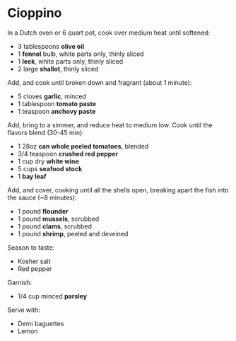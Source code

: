 # Cioppino

In a Dutch oven or 6 quart pot, cook over medium heat until softened:

- 3 tablespoons **olive oil**
- 1 **fennel** bulb, white parts only, thinly sliced
- 1 **leek**, white parts only, thinly sliced
- 2 large **shallot**, thinly sliced

Add, and cook until broken down and fragrant (about 1 minute):

- 5 cloves **garlic**, minced
- 1 tablespoon **tomato paste**
- 1 teaspoon **anchovy paste**

Add, bring to a simmer, and reduce heat to medium low. Cook until the flavors blend (30-45 min):

- 1 28oz **can whole peeled tomatoes**, blended
- 3/4 teaspoon **crushed red pepper**
- 1 cup dry **white wine**
- 5 cups **seafood stock**
- 1 **bay leaf**

Add, and cover, cooking until all the shells open, breaking apart the fish into the sauce (~8 minutes):

- 1 pound **flounder**
- 1 pound **mussels**, scrubbed
- 1 pound **clams**, scrubbed
- 1 pound **shrimp**, peeled and deveined

Season to taste:

- Kosher salt
- Red pepper

Garnish:

- 1/4 cup minced **parsley**

Serve with:

- Demi baguettes
- Lemon
